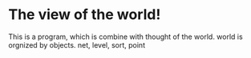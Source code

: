 # The view of the world!

This is a program, which is combine with thought of the world.
world is orgnized by objects. 
net, level, sort, point
